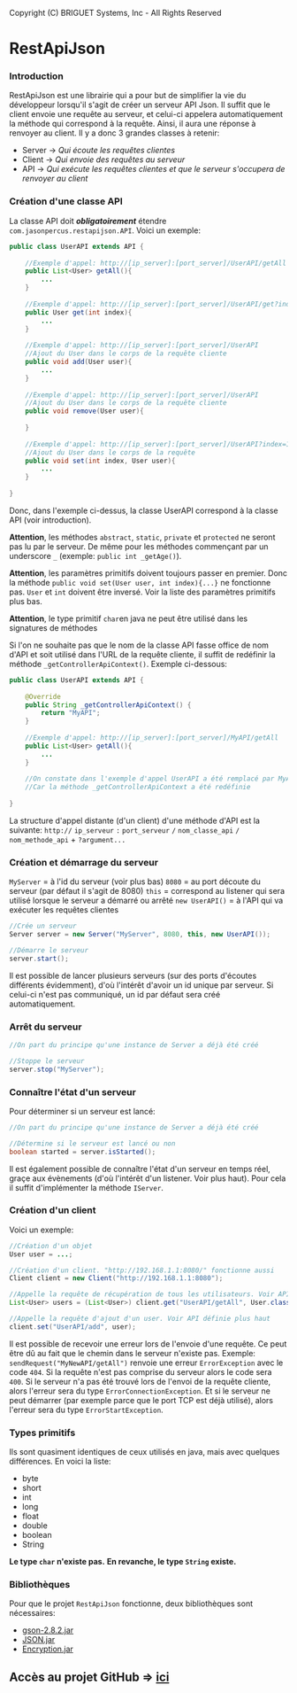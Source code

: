 ﻿﻿Copyright (C) BRIGUET Systems, Inc - All Rights Reserved
# RestApiJson

### Introduction
RestApiJson est une librairie qui a pour but de simplifier la vie du développeur lorsqu'il s'agit de créer un serveur API Json. Il suffit que le client envoie une requête au serveur, et celui-ci appelera automatiquement la méthode qui correspond à la requête. Ainsi, il aura une réponse à renvoyer au client. 
Il y a donc 3 grandes classes à retenir:
* Server -> *Qui écoute les requêtes clientes*
* Client -> *Qui envoie des requêtes au serveur*
* API -> *Qui exécute les requêtes clientes et que le serveur s'occupera de renvoyer au client*

### Création d'une classe API
La classe API doit ***obligatoirement*** étendre `com.jasonpercus.restapijson.API`. Voici un exemple:
```java
public class UserAPI extends API {
    
    //Exemple d'appel: http://[ip_server]:[port_server]/UserAPI/getAll
    public List<User> getAll(){
        ...
    }
    
    //Exemple d'appel: http://[ip_server]:[port_server]/UserAPI/get?index=0
    public User get(int index){
        ...
    }
    
    //Exemple d'appel: http://[ip_server]:[port_server]/UserAPI
    //Ajout du User dans le corps de la requête cliente
    public void add(User user){
        ...
    }
    
    //Exemple d'appel: http://[ip_server]:[port_server]/UserAPI
    //Ajout du User dans le corps de la requête cliente
    public void remove(User user){
        
    }
    
    //Exemple d'appel: http://[ip_server]:[port_server]/UserAPI?index=1
    //Ajout du User dans le corps de la requête
    public void set(int index, User user){
        ...
    }
    
}
```
Donc, dans l'exemple ci-dessus, la classe UserAPI correspond à la classe API (voir introduction).

**Attention**, les méthodes `abstract`, `static`, `private` et `protected` ne seront pas lu par le serveur. De même pour les méthodes commençant par un underscore `_` (exemple: `public int _getAge()`).

**Attention**, les paramètres primitifs doivent toujours passer en premier. Donc la méthode `public void set(User user, int index){...}` ne fonctionne pas. `User` et `int` doivent être inversé. Voir la liste des paramètres primitifs plus bas.

**Attention**, le type primitif `char`en java ne peut être utilisé dans les signatures de méthodes

Si l'on ne souhaite pas que le nom de la classe API fasse office de nom d'API et soit utilisé dans l'URL de la requête cliente, il suffit de redéfinir la méthode `_getControllerApiContext()`. Exemple ci-dessous:

```java
public class UserAPI extends API {
    
    @Override
    public String _getControllerApiContext() {
        return "MyAPI";
    }
    
    //Exemple d'appel: http://[ip_server]:[port_server]/MyAPI/getAll
    public List<User> getAll(){
        ...
    }
    
    //On constate dans l'exemple d'appel UserAPI a été remplacé par MyAPI.
    //Car la méthode _getControllerApiContext a été redéfinie 
    
}
```

La structure d'appel distante (d'un client) d'une méthode d'API est la suivante: `http://` `ip_serveur` `:` `port_serveur` `/` `nom_classe_api` `/` `nom_methode_api` + `?argument...`

### Création et démarrage du serveur
`MyServer` = à l'id du serveur (voir plus bas)
`8080` = au port découte du serveur (par défaut il s'agit de 8080)
`this` = correspond au listener qui sera utilisé lorsque le serveur a démarré ou arrêté
`new UserAPI()` = à l'API qui va exécuter les requêtes clientes

```java
//Crée un serveur
Server server = new Server("MyServer", 8080, this, new UserAPI());

//Démarre le serveur
server.start();
```

Il est possible de lancer plusieurs serveurs (sur des ports d'écoutes différents évidemment), d'où l'intérêt d'avoir un id unique par serveur. Si celui-ci n'est pas communiqué, un id par défaut sera créé automatiquement.

### Arrêt du serveur
```java
//On part du principe qu'une instance de Server a déjà été créé

//Stoppe le serveur
server.stop("MyServer");
```

### Connaître l'état d'un serveur
Pour déterminer si un serveur est lancé:
```java
//On part du principe qu'une instance de Server a déjà été créé

//Détermine si le serveur est lancé ou non
boolean started = server.isStarted();
```
Il est également possible de connaître l'état d'un serveur en temps réel, graçe aux évènements (d'où l'intérêt d'un listener. Voir plus haut). Pour cela il suffit d'implémenter la méthode `IServer`.

### Création d'un client
Voici un exemple:

```java
//Création d'un objet
User user = ...;

//Création d'un client. "http://192.168.1.1:8080/" fonctionne aussi
Client client = new Client("http://192.168.1.1:8080");

//Appelle la requête de récupération de tous les utilisateurs. Voir API définie plus haut
List<User> users = (List<User>) client.get("UserAPI/getAll", User.class);

//Appelle la requête d'ajout d'un user. Voir API définie plus haut
client.set("UserAPI/add", user);
```

Il est possible de recevoir une erreur lors de l'envoie d'une requête. Ce peut être dû au fait que le chemin dans le serveur n'existe pas. Exemple: `sendRequest("MyNewAPI/getAll")` renvoie une erreur `ErrorException` avec le code `404`. Si la requête n'est pas comprise du serveur alors le code sera `400`. Si le serveur n'a pas été trouvé lors de l'envoi de la requête cliente, alors l'erreur sera du type `ErrorConnectionException`. Et si le serveur ne peut démarrer (par exemple parce que le port TCP est déjà utilisé), alors l'erreur sera du type `ErrorStartException`.

### Types primitifs
Ils sont quasiment identiques de ceux utilisés en java, mais avec quelques différences. En voici la liste:
* byte
* short
* int
* long
* float
* double
* boolean
* String

**Le type `char` n'existe pas.**
**En revanche, le type `String` existe.**

### Bibliothèques
Pour que le projet `RestApiJson` fonctionne, deux bibliothèques sont nécessaires:
* [gson-2.8.2.jar](https://jar-download.com/artifacts/com.google.code.gson/gson/2.8.2/source-code "gson-2.8.2.jar")
* [JSON.jar](https://github.com/josephbriguet01/JSON/tree/master/dist "JSON.jar")
* [Encryption.jar](https://github.com/josephbriguet01/Encryption/tree/master/dist "Encryption.jar")

## Accès au projet GitHub => [ici](https://github.com/josephbriguet01/RestApiJson "Accès au projet Git RestApiJson")